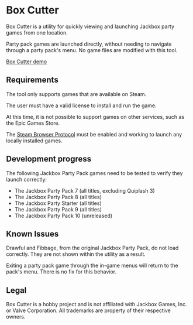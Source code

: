 # Box Cutter

Box Cutter is a utility for quickly viewing and launching Jackbox party games from one location.

Party pack games are launched directly, without needing to navigate through a party pack's menu. No game files are modified with this tool.

[Box Cutter demo](https://shes-a-rebel.github.io/boxcutter/)

## Requirements

The tool only supports games that are available on Steam.

The user must have a valid license to install and run the game.

At this time, it is not possible to support games on other services, such as the Epic Games Store.

The [Steam Browser Protocol](https://developer.valvesoftware.com/wiki/Steam_browser_protocol) must be enabled and working to launch any locally installed games.

## Development progress

The following Jackbox Party Pack games need to be tested to verify they launch correctly:
- The Jackbox Party Pack 7 (all titles, excluding Quiplash 3)
- The Jackbox Party Pack 8 (all titles)
- The Jackbox Party Starter (all titles)
- The Jackbox Party Pack 9 (all titles)
- The Jackbox Party Pack 10 (unreleased)

## Known Issues

Drawful and Fibbage, from the original Jackbox Party Pack, do not load correctly. They are not shown within the utility as a result.

Exiting a party pack game through the in-game menus will return to the pack's menu. There is no fix for this behavior.

## Legal

Box Cutter is a hobby project and is not affiliated with Jackbox Games, Inc. or Valve Corporation. All trademarks are property of their respective owners.
